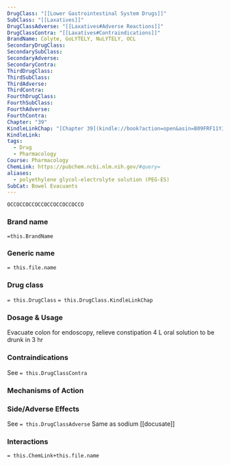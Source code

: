 ```yaml
---
DrugClass: "[[Lower Gastrointestinal System Drugs]]"
SubClass: "[[Laxatives]]"
DrugClassAdverse: "[[Laxatives#Adverse Reactions]]"
DrugClassContra: "[[Laxatives#Contraindications]]"
BrandName: Colyte, GoLYTELY, NuLYTELY, OCL
SecondaryDrugClass: 
SecondarySubClass: 
SecondaryAdverse: 
SecondaryContra: 
ThirdDrugClass: 
ThirdSubClass: 
ThirdAdverse: 
ThirdContra: 
FourthDrugClass: 
FourthSubClass: 
FourthAdverse: 
FourthContra: 
Chapter: "39"
KindleLinkChap: "[Chapter 39](kindle://book?action=open&asin=B09FRF11YJ&location=22145)"
KindleLink: 
tags:
  - Drug
  - Pharmacology
Course: Pharmacology
ChemLink: https://pubchem.ncbi.nlm.nih.gov/#query=
aliases:
  - polyethylene glycol-electrolyte solution (PEG-ES)
SubCat: Bowel Evacuants
---
```

```smiles
OCCOCCOCCOCCOCCOCCOCCOCCO
```

### Brand name
`=this.BrandName`

### Generic name
`= this.file.name`

### Drug class 
`= this.DrugClass`
	`= this.DrugClass.KindleLinkChap`

### Dosage & Usage
Evacuate colon for endoscopy, relieve constipation 
4 L oral solution to be drunk in 3 hr

### Contraindications
See `= this.DrugClassContra`

### Mechanisms of Action


### Side/Adverse Effects
See `= this.DrugClassAdverse`
Same as sodium [[docusate]] 

### Interactions

`= this.ChemLink+this.file.name`

